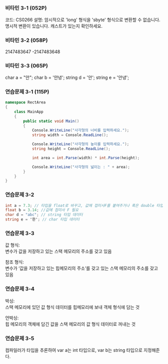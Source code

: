 ### 비타민 3-1 (052P)

코드: CS0266
설명: 암시적으로 'long' 형식을 'sbyte' 형식으로 변환할 수 없습니다. 명시적 변환이 있습니다. 캐스트가 있는지 확인하세요.

### 비타민 3-2 (058P)
2147483647  -2147483648

### 비타민 3-3 (065P)
char a = "안";  char b = '안녕';  string d = '안';  string e = '안녕';

### 연습문제 3-1 (115P)
```csharp
namespace RectArea
{
    class MainApp
    {
        public static void Main()
        {
            Console.WriteLine("사각형의 너비를 입력하세요.");
            string width = Console.ReadLine();

            Console.WriteLine("사각형의 높이를 입력하세요.");
            string height = Console.ReadLine();

            int area = int.Parse(width) * int.Parse(height);

            Console.WriteLine("사각형의 넓이는 : " + area);
        }
    }
}
```

### 연습문제 3-2
```csharp
int a = 7.3; // 타입을 float로 바꾸고, 값에 접미사F를 붙여주거나 혹은 double 타입으로 바꿔줘야 한다.
float b = 3.14; //값에 접미사 F 필요
char d = "abc"; // string 타입 데이터
string e = '한'; // char 타입 데이터
```

### 연습문제 3-3
값 형식:  
변수가 값을 저장하고 있는 스택 메모리의 주소를 갖고 있음


참조 형식:  
변수가 ‘값을 저장하고 있는 힙메모리의 주소’를 갖고 있는 스택 메모리의 주소를 갖고 있음


### 연습문제 3-4
박싱:  
스택 메모리에 있던 값 형식 데이터를 힙메모리에 보내 객체 형식에 담는 것


언박싱:  
힙 메모리의 객체에 담긴 값을 스택 메모리의 값 형식 데이터로 꺼내는 것

### 연습문제 3-5
컴파일러가 타입을 추론하여 var a는 int 타입으로, var b는 string 타입으로 지정해준다.
